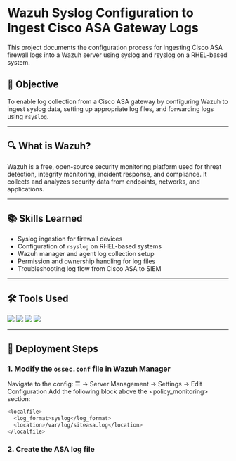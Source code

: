 # Wazuh Syslog Configuration to Ingest Cisco ASA Gateway Logs  
This project documents the configuration process for ingesting Cisco ASA firewall logs into a Wazuh server using syslog and rsyslog on a RHEL-based system.

## 🎯 Objective  
To enable log collection from a Cisco ASA gateway by configuring Wazuh to ingest syslog data, setting up appropriate log files, and forwarding logs using `rsyslog`.

---

## 🔍 What is Wazuh?  
Wazuh is a free, open-source security monitoring platform used for threat detection, integrity monitoring, incident response, and compliance. It collects and analyzes security data from endpoints, networks, and applications.

---

## 📚 Skills Learned  
- Syslog ingestion for firewall devices  
- Configuration of `rsyslog` on RHEL-based systems  
- Wazuh manager and agent log collection setup  
- Permission and ownership handling for log files  
- Troubleshooting log flow from Cisco ASA to SIEM

---

## 🛠️ Tools Used  
<div>
  <img src="https://img.shields.io/badge/-Wazuh_Agent-000000?&style=for-the-badge&logo=Wazuh&logoColor=white" />
  <img src="https://img.shields.io/badge/-RHEL-EE0000?&style=for-the-badge&logo=Red-Hat&logoColor=white" />
  <img src="https://img.shields.io/badge/-rsyslog-333333?&style=for-the-badge&logo=Linux&logoColor=white" />
  <img src="https://img.shields.io/badge/-Cisco_ASA-1BA0D7?&style=for-the-badge&logo=Cisco&logoColor=white" />
</div>

---

## 📝 Deployment Steps

### 1. Modify the `ossec.conf` file in Wazuh Manager  
Navigate to the config:
☰ → Server Management → Settings → Edit Configuration
Add the following block above the <policy_monitoring> section:
```bash
<localfile>
  <log_format>syslog</log_format>
  <location>/var/log/siteasa.log</location>
</localfile>
```
### 2. Create the ASA log file
